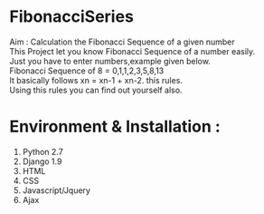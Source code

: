 # FibonacciSeries
Aim : Calculation the Fibonacci Sequence of a given number</br>
This Project let you know Fibonacci Sequence of a number easily.</br>
Just you have to enter numbers,example given below.</br>
Fibonacci Sequence of 8 = 0,1,1,2,3,5,8,13 </br>
It basically follows xn = xn-1 + xn-2. this rules.</br>
Using this rules you can find out yourself also.
# Environment & Installation :
1) Python 2.7 </br>
2) Django 1.9</br>
3) HTML</br>
4) CSS</br>
5) Javascript/Jquery</br>
6) Ajax</br>
